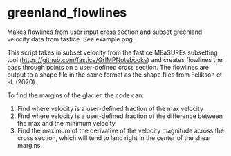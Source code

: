 # greenland_flowlines
Makes flowlines from user input cross section and subset greenland velocity data from fastice. See example.png.

This script takes in subset velocity from the fastice MEaSUREs subsetting tool (https://github.com/fastice/GrIMPNotebooks) and creates flowlines the pass through points on a user-defined cross section. The flowlines are output to a shape file in the same format as the shape files from Felikson et al. (2020).

To find the margins of the glacier, the code can:
1) Find where velocity is a user-defined fraction of the max velocity
2) Find where velocity is a user-defined fraction of the difference between the max and the minimum velocity
3) Find the maximum of the derivative of the velocity magnitude across the cross section, which will tend to land right in the center of the shear margins.
